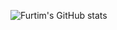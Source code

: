 ![Furtim's GitHub stats](https://github-readme-stats.vercel.app/api?username=furtimx&show_icons=true&theme=transparent)

